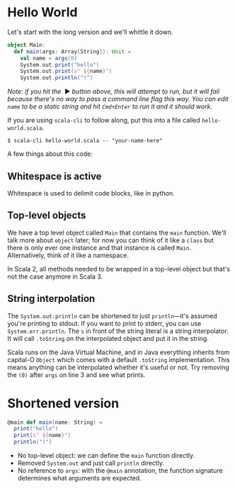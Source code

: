 # Hello World

Let's start with the long version and we'll whittle it down.

```scala
object Main:
  def main(args: Array[String]): Unit =
    val name = args(0)
    System.out.print("hello")
    System.out.print(s" ${name}")
    System.out.println("!")
```

_Note: if you hit the_ &nbsp;▶️ _button above, this will attempt to run, but it will fail because there's no way to pass a command line flag this way. You can edit `name` to be a static string and hit `Cmd+Enter` to run it and it should work._

If you are using `scala-cli` to follow along, put this into a file called `hello-world.scala`.

```
$ scala-cli hello-world.scala -- "your-name-here"
```

A few things about this code:

## Whitespace is active
Whitespace is used to delimit code blocks, like in python.

## Top-level objects
We have a top level object called `Main` that contains the `main` function. We'll talk more about `object` later; for now you can think of it like a `class` but there is only ever one instance and that instance is called `Main`. Alternatively, think of it like a namespace.

In Scala 2, all methods needed to be wrapped in a top-level object but that's not the case anymore in Scala 3.

## String interpolation
The `System.out.println` can be shortened to just `println`—it's assumed you're printing to stdout. If you want to print to stderr, you can use `System.err.println`.
The `s` in front of the string literal is a string interpolator. It will call `.toString` on the interpolated object and put it in the string.

Scala runs on the Java Virtual Machine, and in Java everything inherits from capital-O `Object` which comes with a default `.toString` implementation. This means anything can be interpolated whether it's useful or not. Try removing the `(0)` after `args` on line 3 and see what prints.


# Shortened version

```scala sc:nocompile
@main def main(name: String) =
  print("hello")
  print(s" ${name}")
  println("!")
```

- No top-level object: we can define the `main` function directly.
- Removed `System.out` and just call `println` directly.
- No reference to `args`: with the `@main` annotation, the function signature determines what arguments are expected.
